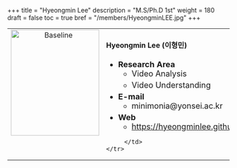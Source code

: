 +++
title = "Hyeongmin Lee"
description = "M.S/Ph.D 1st"
weight = 180
draft = false
toc = true
bref = "/members/HyeongminLEE.jpg"
+++
<table>
    <tr>
       <td width="280" align="center" valign="top">
          <img alt="Baseline" width="200px" height="240" src="/members/HyeongminLEE.jpg">
       </td>
       <td>
            <h4>Hyeongmin Lee (이형민)</h4>
            <ul class="member_info">
                <li style="font-size: 18px"><b>Research Area</b>
                    <ul class="interest">
                        <li style="margin-bottom: 5px">Video Analysis</li>
                        <li style="margin-bottom: 5px">Video Understanding</li>
                    </ul>
                </li>
                <li style="font-size: 18px"><b>E-mail</b>
                    <ul>
                        <li style="margin-bottom: 5px">minimonia@yonsei.ac.kr</li>
                    </ul>
                </li>
                <li style="font-size: 18px"><b>Web</b>
                    <ul>
                        <li><a href="https://hyeongminlee.github.io/">https://hyeongminlee.github.io</a></li>
                    </ul>
                </li>
            </ul>
            
         </td>
    </tr>
</table>